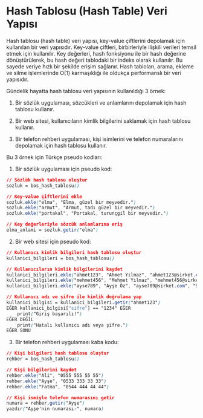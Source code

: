 # Hash Tablosu (Hash Table) Veri Yapısı

Hash tablosu (hash table) veri yapısı, key-value çiftlerini depolamak için kullanılan bir veri yapısıdır. Key-value çiftleri, birbirleriyle ilişkili verileri temsil etmek için kullanılır. Key değerleri, hash fonksiyonu ile bir hash değerine dönüştürülerek, bu hash değeri tablodaki bir indeks olarak kullanılır. Bu sayede veriye hızlı bir şekilde erişim sağlanır. Hash tabloları, arama, ekleme ve silme işlemlerinde O(1) karmaşıklığı ile oldukça performanslı bir veri yapısıdır.

Gündelik hayatta hash tablosu veri yapısının kullanıldığı 3 örnek:

1.  Bir sözlük uygulaması, sözcükleri ve anlamlarını depolamak için hash tablosu kullanır.
    
2.  Bir web sitesi, kullanıcıların kimlik bilgilerini saklamak için hash tablosu kullanır.
    
3.  Bir telefon rehberi uygulaması, kişi isimlerini ve telefon numaralarını depolamak için hash tablosu kullanır.
    

Bu 3 örnek için Türkçe pseudo kodları:

1.  Bir sözlük uygulaması için pseudo kod:

```css
// Sözlük hash tablosu oluştur
sozluk = bos_hash_tablosu()

// Key-value çiftlerini ekle
sozluk.ekle("elma", "Elma, güzel bir meyvedir.")
sozluk.ekle("armut", "Armut, tadı güzel bir meyvedir.")
sozluk.ekle("portakal", "Portakal, turunçgil bir meyvedir.")

// Key değerleriyle sözcük anlamlarına eriş
elma_anlami = sozluk.getir("elma")
```

2.  Bir web sitesi için pseudo kod:

```css
// Kullanıcı kimlik bilgileri hash tablosu oluştur
kullanici_bilgileri = bos_hash_tablosu()

// Kullanıcıların kimlik bilgilerini kaydet
kullanici_bilgileri.ekle("ahmet123", "Ahmet Yılmaz", "ahmet123@sirket.com", "1234")
kullanici_bilgileri.ekle("mehmet456", "Mehmet Yılmaz", "mehmet456@sirket.com", "5678")
kullanici_bilgileri.ekle("ayse789", "Ayşe Öz", "ayse789@sirket.com", "9123")

// Kullanıcı adı ve şifre ile kimlik doğrulama yap
kullanici_bilgisi = kullanici_bilgileri.getir("ahmet123")
EĞER kullanici_bilgisi["sifre"] == "1234" EĞER
    print("Giriş başarılı!")
EĞER DEĞİL
    print("Hatalı kullanıcı adı veya şifre.")
EĞER SONU

```

3.   Bir telefon rehberi uygulaması kaba kodu:

```css
// Kişi bilgileri hash tablosu oluştur
rehber = bos_hash_tablosu()

// Kişi bilgilerini kaydet
rehber.ekle("Ali", "0555 555 55 55")
rehber.ekle("Ayşe", "0533 333 33 33")
rehber.ekle("Fatma", "0544 444 44 44")

// Kişi ismiyle telefon numarasını getir
numara = rehber.getir("Ayşe")
yazdır("Ayşe'nin numarası:", numara)

```


